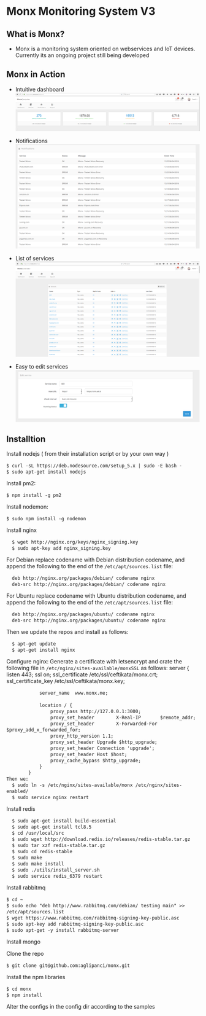 # Monx Monitoring System V3

## What is Monx?
- Monx is a monitoring system oriented on webservices and IoT devices. Currently its an ongoing project still being developed

## Monx in Action
- Intuitive dashboard 
![alt tag](screenshots/monx_dashboard.png)

- Notifications 
![alt tag](screenshots/monx_notifics.png)

- List of services
![alt tag](screenshots/monx_services.png)

- Easy to edit services
![alt tag](screenshots/monx_edit_serv.png)

## Installtion 

Install nodejs ( from their installation script or by your own way )

    $ curl -sL https://deb.nodesource.com/setup_5.x | sudo -E bash -
    $ sudo apt-get install nodejs

Install pm2:

    $ npm install -g pm2

Install nodemon:

    $ sudo npm install -g nodemon

Install nginx

      $ wget http://nginx.org/keys/nginx_signing.key
      $ sudo apt-key add nginx_signing.key

  For Debian replace codename with Debian distribution codename, and append the following to the end of the `/etc/apt/sources.list` file:

      deb http://nginx.org/packages/debian/ codename nginx
      deb-src http://nginx.org/packages/debian/ codename nginx

  For Ubuntu replace codename with Ubuntu distribution codename, and append the following to the end of the `/etc/apt/sources.list` file:

      deb http://nginx.org/packages/ubuntu/ codename nginx
      deb-src http://nginx.org/packages/ubuntu/ codename nginx
  Then we update the repos and install as follows:

      $ apt-get update
      $ apt-get install nginx

Configure nginx:
      Generate a certificate with letsencrypt and crate the following file in `/etc/nginx/sites-available/monxSSL` 
      as follows:
            server {
                listen 443;
                    ssl    on;
                    ssl_certificate    /etc/ssl/ceftikata/monx.crt;
                    ssl_certificate_key    /etc/ssl/ceftikata/monx.key;

                server_name  www.monx.me;

                location / {
                    proxy_pass http://127.0.0.1:3000;
                    proxy_set_header        X-Real-IP       $remote_addr;
                    proxy_set_header        X-Forwarded-For $proxy_add_x_forwarded_for;
                    proxy_http_version 1.1;
                    proxy_set_header Upgrade $http_upgrade;
                    proxy_set_header Connection 'upgrade';
                    proxy_set_header Host $host;
                    proxy_cache_bypass $http_upgrade;
                }
            }
    Then we:
      $ sudo ln -s /etc/nginx/sites-available/monx /etc/nginx/sites-enabled/
      $ sudo service nginx restart

Install redis

      $ sudo apt-get install build-essential
      $ sudo apt-get install tcl8.5
      $ cd /usr/local/src
      $ sudo wget http://download.redis.io/releases/redis-stable.tar.gz
      $ sudo tar xzf redis-stable.tar.gz
      $ sudo cd redis-stable
      $ sudo make
      $ sudo make install
      $ sudo ./utils/install_server.sh
      $ sudo service redis_6379 restart

Install rabbitmq

    $ cd ~
    $ sudo echo "deb http://www.rabbitmq.com/debian/ testing main" >> /etc/apt/sources.list
    $ wget https://www.rabbitmq.com/rabbitmq-signing-key-public.asc
    $ sudo apt-key add rabbitmq-signing-key-public.asc
    $ sudo apt-get -y install rabbitmq-server

Install mongo 

Clone the repo 

    $ git clone git@github.com:aglipanci/monx.git

Install the npm libraries

    $ cd monx
    $ npm install


Alter the configs in the config dir according to the samples
